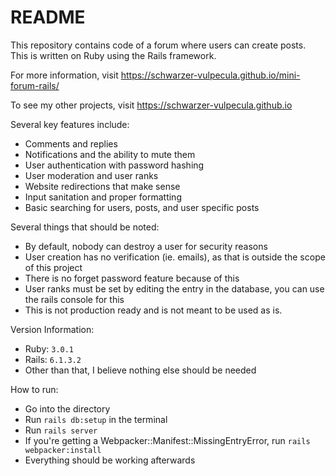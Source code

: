 # README

This repository contains code of a forum where users can create posts. This is written on Ruby using the Rails framework.

For more information, visit https://schwarzer-vulpecula.github.io/mini-forum-rails/

To see my other projects, visit https://schwarzer-vulpecula.github.io

Several key features include:

* Comments and replies
* Notifications and the ability to mute them
* User authentication with password hashing
* User moderation and user ranks
* Website redirections that make sense
* Input sanitation and proper formatting
* Basic searching for users, posts, and user specific posts

Several things that should be noted:

* By default, nobody can destroy a user for security reasons
* User creation has no verification (ie. emails), as that is outside the scope of this project
* There is no forget password feature because of this
* User ranks must be set by editing the entry in the database, you can use the rails console for this
* This is not production ready and is not meant to be used as is.

Version Information:

* Ruby: `3.0.1`
* Rails: `6.1.3.2`
* Other than that, I believe nothing else should be needed

How to run:
* Go into the directory
* Run `rails db:setup` in the terminal
* Run `rails server`
* If you're getting a Webpacker::Manifest::MissingEntryError, run `rails webpacker:install`
* Everything should be working afterwards
